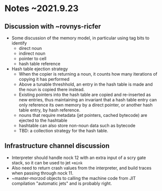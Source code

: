 # Notes ~2021.9.23
## Discussion with ~rovnys-ricfer
* Some discussion of the memory model, in particular using tag bits to identify
  - direct noun
  - indirect noun
  - pointer to cell
  - hash table reference
* Hash table ejection strategy
  - When the copier is returning a noun, it counts how many iterations of copying it has performed
  - Above a tunable threshhold, an entry in the hash table is made and the noun is copied there instead.
  - Existing pointers into the hash table are copied and re-inserted as new entries, thus maintaining an invariant
    that a hash table entry can only reference its own memory by a direct pointer, or another hash table entry,
    by hash reference.
  - nouns that require metadata (jet pointers, cached bytecode) are ejected to the hashtable
  - hashtable can also store non-noun data such as bytecode
  - TBD: a collection strategy for the hash table.

## Infrastructure channel discussion
* Interpreter should handle nock 12 with an extra input of a scry gate stack, so it can be used to jet `+mink`
* Also need to return crash values from the interpreter, and build traces when passing through nock 11.
* ~master-morzod objects to calling the machine code from JIT compilation "automatic jets" and is probably right.